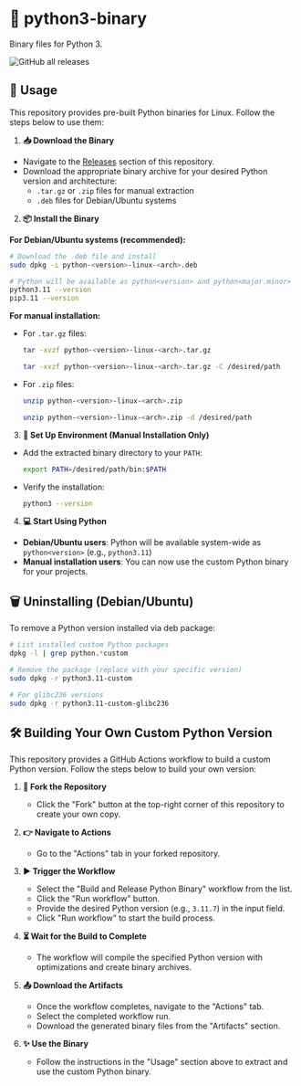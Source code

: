 # 🐍 python3-binary

Binary files for Python 3.

![GitHub all releases](https://img.shields.io/github/downloads/anubhavkrishna1/python3-binary/total)

## 🚀 Usage

This repository provides pre-built Python binaries for Linux. Follow the steps below to use them:

1. **📥 Download the Binary**
   
- Navigate to the [Releases](https://github.com/anubhavkrishna1/python3-binary/releases) section of this repository.
- Download the appropriate binary archive for your desired Python version and architecture:
  - `.tar.gz` or `.zip` files for manual extraction
  - `.deb` files for Debian/Ubuntu systems

2. **📦 Install the Binary**

**For Debian/Ubuntu systems (recommended):**
```bash
# Download the .deb file and install
sudo dpkg -i python-<version>-linux-<arch>.deb

# Python will be available as python<version> and python<major.minor>
python3.11 --version
pip3.11 --version
```

**For manual installation:**
- For `.tar.gz` files:
  
     ```bash
     tar -xvzf python-<version>-linux-<arch>.tar.gz
     ```
     ```bash
     tar -xvzf python-<version>-linux-<arch>.tar.gz -C /desired/path
     ```
- For `.zip` files:
  
     ```bash
     unzip python-<version>-linux-<arch>.zip
     ```
     ```bash
     unzip python-<version>-linux-<arch>.zip -d /desired/path
     ```

3. **🔧 Set Up Environment (Manual Installation Only)**
   
- Add the extracted binary directory to your `PATH`:
  
     ```bash
     export PATH=/desired/path/bin:$PATH
     ```
- Verify the installation:
     
     ```bash
     python3 --version
     ```

4. **💻 Start Using Python**
- **Debian/Ubuntu users**: Python will be available system-wide as `python<version>` (e.g., `python3.11`)
- **Manual installation users**: You can now use the custom Python binary for your projects.

## 🗑️ Uninstalling (Debian/Ubuntu)

To remove a Python version installed via deb package:

```bash
# List installed custom Python packages
dpkg -l | grep python.*custom

# Remove the package (replace with your specific version)
sudo dpkg -r python3.11-custom

# For glibc236 versions
sudo dpkg -r python3.11-custom-glibc236
```

## 🛠️ Building Your Own Custom Python Version

This repository provides a GitHub Actions workflow to build a custom Python version. Follow the steps below to build your own version:

1. **🍴 Fork the Repository**
   - Click the "Fork" button at the top-right corner of this repository to create your own copy.

2. **👉 Navigate to Actions**
   - Go to the "Actions" tab in your forked repository.

3. **▶️ Trigger the Workflow**
   - Select the "Build and Release Python Binary" workflow from the list.
   - Click the "Run workflow" button.
   - Provide the desired Python version (e.g., `3.11.7`) in the input field.
   - Click "Run workflow" to start the build process.

4. **⏳ Wait for the Build to Complete**
   - The workflow will compile the specified Python version with optimizations and create binary archives.

5. **📤 Download the Artifacts**
   - Once the workflow completes, navigate to the "Actions" tab.
   - Select the completed workflow run.
   - Download the generated binary files from the "Artifacts" section.

6. **✨ Use the Binary**
   - Follow the instructions in the "Usage" section above to extract and use the custom Python binary.
